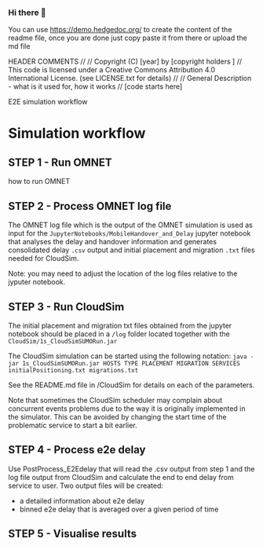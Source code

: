 ### Hi there 👋

<!--
**EdgeSimulation/EdgeSimulation** is a ✨ _special_ ✨ repository because its `README.md` (this file) appears on your GitHub profile.

Here are some ideas to get you started:

- 🔭 I’m currently working on ...
- 🌱 I’m currently learning ...
- 👯 I’m looking to collaborate on ...
- 🤔 I’m looking for help with ...
- 💬 Ask me about ...
- 📫 How to reach me: ...
- 😄 Pronouns: ...
- ⚡ Fun fact: ...
-->

You can use https://demo.hedgedoc.org/ to create the content of the readme file, once you are done just copy paste it from there or upload the md file

 
HEADER COMMENTS
//
// Copyright (C) [year] by [copyright holders <email>]
// This code is licensed under a Creative Commons Attribution 4.0 International License. (see LICENSE.txt for details)
//
// General Description - what is it used for, how it works
//
[code starts here]
 
 
 E2E simulation workflow

# Simulation workflow


## STEP 1 - Run OMNET

how to run OMNET

## STEP 2 - Process OMNET log file

The OMNET log file which is the output of the OMNET simulation is used as input for the ```JupyterNotebooks/MobileHandover_and_Delay``` jupyter notebook that analyses the delay and handover information and generates consolidated delay ```.csv``` output and initial placement and migration ```.txt``` files needed for CloudSim.

Note: you may need to adjust the location of the log files relative to the jyputer notebook.

## STEP 3 - Run CloudSim

The initial placement and migration txt files obtained from the jupyter notebook should be placed in a ```/log``` folder located together with the ```CloudSim/1s_CloudSimSUMORun.jar```

The CloudSim simulation can be started using the following notation:
```java -jar 1s_CloudSimSUMORun.jar HOSTS TYPE PLACEMENT MIGRATION SERVICES initialPositioning.txt migrations.txt```

See the README.md file in /CloudSim for details on each of the parameters.

Note that sometimes the CloudSim scheduler may complain about concurrent events problems due to the way it is originally implemented in the simulator. This can be avoided by changing the start time of the problematic service to start a bit earlier.

## STEP 4 - Process e2e delay

Use PostProcess_E2Edelay that will read the .csv output from step 1 and the log file output from CloudSim and calculate the end to end delay from service to user. Two output files will be created:
* a detailed information about e2e delay
* binned e2e delay that is averaged over a given period of time 

## STEP 5 - Visualise results

